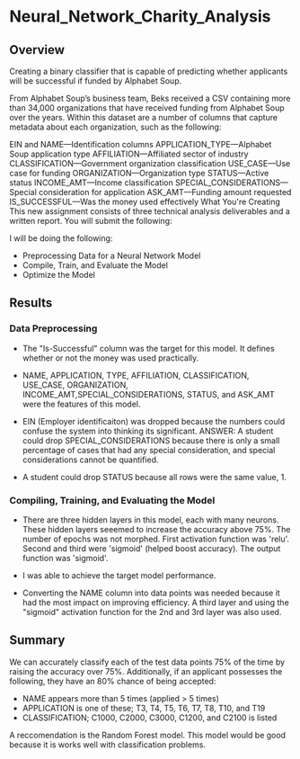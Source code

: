 # Neural_Network_Charity_Analysis
 
 ## Overview

Creating a binary classifier that is capable of predicting whether applicants will be successful if funded by Alphabet Soup.

From Alphabet Soup’s business team, Beks received a CSV containing more than 34,000 organizations that have received funding from Alphabet Soup over the years. Within this dataset are a number of columns that capture metadata about each organization, such as the following:

EIN and NAME—Identification columns
APPLICATION_TYPE—Alphabet Soup application type
AFFILIATION—Affiliated sector of industry
CLASSIFICATION—Government organization classification
USE_CASE—Use case for funding
ORGANIZATION—Organization type
STATUS—Active status
INCOME_AMT—Income classification
SPECIAL_CONSIDERATIONS—Special consideration for application
ASK_AMT—Funding amount requested
IS_SUCCESSFUL—Was the money used effectively
What You're Creating
This new assignment consists of three technical analysis deliverables and a written report. You will submit the following:
 
 I will be doing the following:
 
* Preprocessing Data for a Neural Network Model
* Compile, Train, and Evaluate the Model
* Optimize the Model
 
 
 ## Results
 
### Data Preprocessing

* The "Is-Successful" column was the target for this model. It defines whether or not the money was used practically.

* NAME, APPLICATION, TYPE, AFFILIATION, CLASSIFICATION, USE_CASE, ORGANIZATION, INCOME_AMT,SPECIAL_CONSIDERATIONS, STATUS, and ASK_AMT were the features of this model.

* EIN (Employer identificaiton) was dropped because the numbers could confuse the system into thinking its significant. ANSWER: A student could drop SPECIAL_CONSIDERATIONS because there is only a small percentage of cases that had any special consideration, and special considerations cannot be quantified. 

* A student could drop STATUS because all rows were the same value, 1.

### Compiling, Training, and Evaluating the Model

* There are three hidden layers in this model, each with many neurons. These hidden layers seeemed to increase the accuracy above 75%. The number of epochs was not morphed. First activation function was 'relu'. Second and third were 'sigmoid' (helped boost accuracy). The output function was 'sigmoid'. 

* I was able to achieve the target model performance.

* Converting the NAME column into data points was needed because it had the most impact on improving efficiency. A third layer and using the "sigmoid" activation function for the 2nd and 3rd layer was also used.
 
 ## Summary

We can accurately classify each of the test data points 75% of the time by raising the accuracy over 75%. Additionally, if an applicant possesses the following, they have an 80% chance of being accepted:

* NAME appears more than 5 times (applied > 5 times)
* APPLICATION is one of these; T3, T4, T5, T6, T7, T8, T10, and T19
* CLASSIFICATION; C1000, C2000, C3000, C1200, and C2100 is listed 

A reccomendation is the Random Forest model. This model would be good because it is works well with classification problems.
